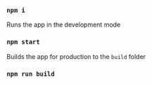 ### `npm i`

Runs the app in the development mode
### `npm start`

Builds the app for production to the `build` folder
### `npm run build`
